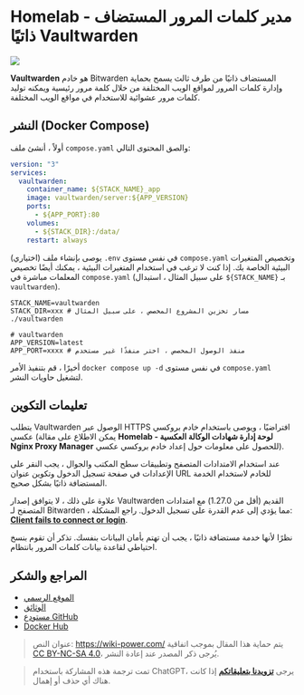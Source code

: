 # Homelab - مدير كلمات المرور المستضاف ذاتيًا Vaultwarden

![](https://media.wiki-power.com/img/20230304195414.jpg)

**Vaultwarden** هو خادم Bitwarden المستضاف ذاتيًا من طرف ثالث يسمح بحماية وإدارة كلمات المرور لمواقع الويب المختلفة من خلال كلمة مرور رئيسية ويمكنه توليد كلمات مرور عشوائية للاستخدام في مواقع الويب المختلفة.

## النشر (Docker Compose)

أولاً ، أنشئ ملف `compose.yaml` والصق المحتوى التالي:

```yaml title="compose.yaml"
version: "3"
services:
  vaultwarden:
    container_name: ${STACK_NAME}_app
    image: vaultwarden/server:${APP_VERSION}
    ports:
      - ${APP_PORT}:80
    volumes:
      - ${STACK_DIR}:/data/
    restart: always
```

(اختياري) يوصى بإنشاء ملف `.env` في نفس مستوى `compose.yaml` وتخصيص المتغيرات البيئية الخاصة بك. إذا كنت لا ترغب في استخدام المتغيرات البيئية ، يمكنك أيضًا تخصيص المعلمات مباشرة في `compose.yaml` (على سبيل المثال ، استبدال `${STACK_NAME}` بـ `vaultwarden`).

```dotenv title=".env"
STACK_NAME=vaultwarden
STACK_DIR=xxx # مسار تخزين المشروع المخصص ، على سبيل المثال ./vaultwarden

# vaultwarden
APP_VERSION=latest
APP_PORT=xxxx # منفذ الوصول المخصص ، اختر منفذًا غير مستخدم
```

أخيرًا ، قم بتنفيذ الأمر `docker compose up -d` في نفس مستوى `compose.yaml` لتشغيل حاويات النشر.

## تعليمات التكوين

يتطلب Vaultwarden الوصول عبر HTTPS افتراضيًا ، ويوصى باستخدام خادم بروكسي عكسي (يمكن الاطلاع على مقالة **Homelab - لوحة إدارة شهادات الوكالة العكسية Nginx Proxy Manager** للحصول على معلومات حول إعداد خادم بروكسي عكسي).

عند استخدام الامتدادات المتصفح وتطبيقات سطح المكتب والجوال ، يجب النقر على الإعدادات في صفحة تسجيل الدخول وتكوين عنوان URL للخادم لاستخدام الخدمة المستضافة ذاتيًا بشكل صحيح.

علاوة على ذلك ، لا يتوافق إصدار Vaultwarden القديم (أقل من 1.27.0) مع امتدادات المتصفح لـ Bitwarden ، مما يؤدي إلى عدم القدرة على تسجيل الدخول. راجع المشكلة: [**Client fails to connect or login**](https://github.com/dani-garcia/vaultwarden/issues/3082).

نظرًا لأنها خدمة مستضافة ذاتيًا ، يجب أن تهتم بأمان البيانات بنفسك. تذكر أن تقوم بنسخ احتياطي لقاعدة بيانات كلمات المرور بانتظام.

## المراجع والشكر

- [الموقع الرسمي](https://github.com/dani-garcia/vaultwarden/wiki)
- [الوثائق](https://github.com/dani-garcia/vaultwarden/wiki/Using-Docker-Compose)
- [مستودع GitHub](https://github.com/dani-garcia/vaultwarden)
- [Docker Hub](https://hub.docker.com/r/vaultwarden/server)

> عنوان النص: <https://wiki-power.com/>
> يتم حماية هذا المقال بموجب اتفاقية [CC BY-NC-SA 4.0](https://creativecommons.org/licenses/by/4.0/deed.zh)، يُرجى ذكر المصدر عند إعادة النشر.

> تمت ترجمة هذه المشاركة باستخدام ChatGPT، يرجى [**تزويدنا بتعليقاتكم**](https://github.com/linyuxuanlin/Wiki_MkDocs/issues/new) إذا كانت هناك أي حذف أو إهمال.
